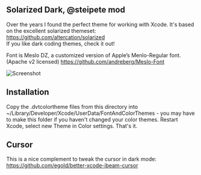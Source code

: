 ## Solarized Dark, @steipete mod

Over the years I found the perfect theme for working with Xcode.
It's based on the excellent solarized themeset: https://github.com/altercation/solarized  
If you like dark coding themes, check it out!

Font is Meslo DZ, a customized version of Apple’s Menlo-Regular font. (Apache v2 licensed)
https://github.com/andreberg/Meslo-Font

![Screenshot](http://f.cl.ly/items/3R0n3r2q3i1n431c1j1C/Screen%20Shot%202011-07-26%20at%2010.51.50%20AM.png "Screenshot")

Installation
------------
Copy the .dvtcolortheme files from this directory into ~/Library/Developer/Xcode/UserData/FontAndColorThemes - you may have to make this folder if you haven't changed your color themes. Restart Xcode, select new Theme in Color settings. That's it.

Cursor
------

This is a nice complement to tweak the cursor in dark mode:
https://github.com/egold/better-xcode-ibeam-cursor
